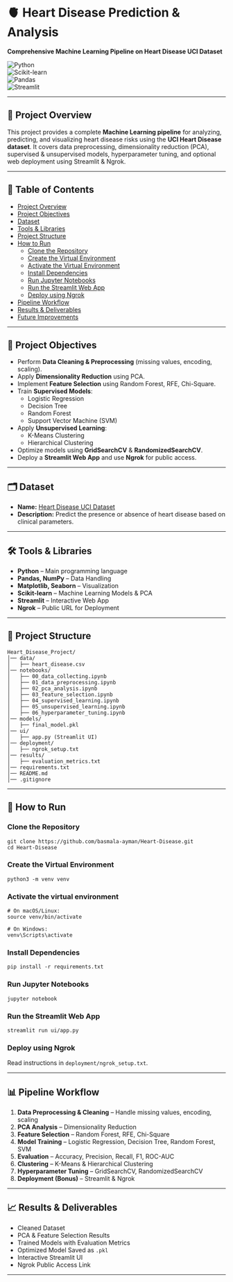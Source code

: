 # 🫀 Heart Disease Prediction & Analysis  
**Comprehensive Machine Learning Pipeline on Heart Disease UCI Dataset**

![Python](https://img.shields.io/badge/Python-3.8+-blue.svg)  
![Scikit-learn](https://img.shields.io/badge/Scikit--learn-ML%20Models-orange.svg)  
![Pandas](https://img.shields.io/badge/Pandas-Data%20Processing-yellow.svg)  
![Streamlit](https://img.shields.io/badge/Streamlit-Web%20App-brightgreen.svg)  

---

## 📌 Project Overview  
This project provides a complete **Machine Learning pipeline** for analyzing, predicting, and visualizing heart disease risks using the **UCI Heart Disease dataset**. It covers data preprocessing, dimensionality reduction (PCA), supervised & unsupervised models, hyperparameter tuning, and optional web deployment using Streamlit & Ngrok. 

---

## 📑 Table of Contents  
- [Project Overview](#📌-project-overview)  
- [Project Objectives](#🎯-project-objectives)  
- [Dataset](#️🗂️-dataset)
- [Tools & Libraries](#️🛠️-tools--libraries)  
- [Project Structure](#📂-project-structure)  
- [How to Run](#🚀-how-to-run)  
  - [Clone the Repository](#clone-the-repository)  
  - [Create the Virtual Environment](#create-the-virtual-environment)  
  - [Activate the Virtual Environment](#activate-the-virtual-environment)  
  - [Install Dependencies](#install-dependencies)  
  - [Run Jupyter Notebooks](#run-jupyter-notebooks)  
  - [Run the Streamlit Web App](#run-the-streamlit-web-app)  
  - [Deploy using Ngrok](#deploy-using-ngrok)  
- [Pipeline Workflow](#📊-pipeline-workflow)  
- [Results & Deliverables](#📈-results--deliverables)  
- [Future Improvements](#🌟-future-improvements)   

---

## 🎯 Project Objectives  
- Perform **Data Cleaning & Preprocessing** (missing values, encoding, scaling).  
- Apply **Dimensionality Reduction** using PCA.  
- Implement **Feature Selection** using Random Forest, RFE, Chi-Square.
- Train **Supervised Models**:
  - Logistic Regression  
  - Decision Tree  
  - Random Forest  
  - Support Vector Machine (SVM)  
- Apply **Unsupervised Learning**:
  - K-Means Clustering  
  - Hierarchical Clustering  
- Optimize models using **GridSearchCV** & **RandomizedSearchCV**.  
- Deploy a **Streamlit Web App** and use **Ngrok** for public access.  

---

## 🗂️ Dataset
- **Name:** [Heart Disease UCI Dataset](https://archive.ics.uci.edu/ml/datasets/heart+Disease)  
- **Description:** Predict the presence or absence of heart disease based on clinical parameters.  

---

## 🛠️ Tools & Libraries  
- **Python** – Main programming language  
- **Pandas, NumPy** – Data Handling  
- **Matplotlib, Seaborn** – Visualization  
- **Scikit-learn** – Machine Learning Models & PCA  
- **Streamlit** – Interactive Web App 
- **Ngrok** – Public URL for Deployment 

---

## 📂 Project Structure
```
Heart_Disease_Project/
│── data/
│   ├── heart_disease.csv
│── notebooks/
│   ├── 00_data_collecting.ipynb
│   ├── 01_data_preprocessing.ipynb
│   ├── 02_pca_analysis.ipynb
│   ├── 03_feature_selection.ipynb
│   ├── 04_supervised_learning.ipynb
│   ├── 05_unsupervised_learning.ipynb
│   ├── 06_hyperparameter_tuning.ipynb
│── models/
│   ├── final_model.pkl
│── ui/
│   ├── app.py (Streamlit UI)
│── deployment/
│   ├── ngrok_setup.txt
│── results/
│   ├── evaluation_metrics.txt
│── requirements.txt
│── README.md
│── .gitignore
```

---

## 🚀 How to Run  

### Clone the Repository
```
git clone https://github.com/basmala-ayman/Heart-Disease.git
cd Heart-Disease
```

### Create the Virtual Environment
```
python3 -m venv venv
```

### Activate the virtual environment
```
# On macOS/Linux:
source venv/bin/activate
```
```
# On Windows:
venv\Scripts\activate
```

### Install Dependencies
```
pip install -r requirements.txt
```

### Run Jupyter Notebooks
```
jupyter notebook
```

### Run the Streamlit Web App
```
streamlit run ui/app.py
```

### Deploy using Ngrok
Read instructions in `deployment/ngrok_setup.txt`.  

---

## 📊 Pipeline Workflow  
1. **Data Preprocessing & Cleaning** – Handle missing values, encoding, scaling  
2. **PCA Analysis** – Dimensionality Reduction  
3. **Feature Selection** – Random Forest, RFE, Chi-Square
4. **Model Training** – Logistic Regression, Decision Tree, Random Forest, SVM  
5. **Evaluation** – Accuracy, Precision, Recall, F1, ROC-AUC  
6. **Clustering** – K-Means & Hierarchical Clustering  
7. **Hyperparameter Tuning** – GridSearchCV, RandomizedSearchCV  
8. **Deployment (Bonus)** – Streamlit & Ngrok  

---

## 📈 Results & Deliverables  
- Cleaned Dataset  
- PCA & Feature Selection Results  
- Trained Models with Evaluation Metrics  
- Optimized Model Saved as `.pkl`  
- Interactive Streamlit UI
- Ngrok Public Access Link

---